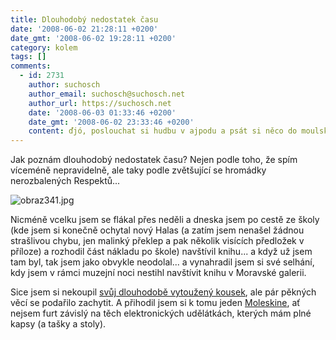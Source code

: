 ```yaml
---
title: Dlouhodobý nedostatek času
date: '2008-06-02 21:28:11 +0200'
date_gmt: '2008-06-02 19:28:11 +0200'
category: kolem
tags: []
comments:
  - id: 2731
    author: suchosch
    author_email: suchosch@suchosch.net
    author_url: https://suchosch.net
    date: '2008-06-03 01:33:46 +0200'
    date_gmt: '2008-06-02 23:33:46 +0200'
    content: ďjó, poslouchat si hudbu v ajpodu a psát si něco do moulskina, jinak to nejde :-)
---
```

<p>Jak poznám dlouhodobý nedostatek času? Nejen podle toho, že spím víceméně nepravidelně, ale taky podle zvětšující se hromádky nerozbalených Respektů...</p>
<p><img src='/assets/migrated/wp-uploads/2008/06/obraz341.jpg' alt='obraz341.jpg' /></p>
<p>Nicméně vcelku jsem se flákal přes neděli a dneska jsem po cestě ze školy (kde jsem si konečně ochytal nový Halas (a zatím jsem nenašel žádnou strašlivou chybu, jen malinký překlep a pak několik visících předložek v příloze) a rozhodil část nákladu po škole) navštívil knihu... a když už jsem tam byl, tak jsem jako obvykle neodolal... a vynahradil jsem si své selhání, kdy jsem v rámci muzejní noci nestihl navštívit knihu v Moravské galerii. </p>
<p>Sice jsem si nekoupil <a href="https://www.kosmas.cz/detail.asp?cislo=128459&afil=1055">svůj dlouhodobě vytoužený kousek</a>, ale pár pěkných věcí se podařilo zachytit. A přihodil jsem si k tomu jeden <a href="https://extra.cz/blog/2008/01/moleskine-paprov-hit-v-digitln-e.html">Moleskine</a>, ať nejsem furt závislý na těch elektronických udělátkách, kterých mám plné kapsy (a tašky a stoly).</p>
